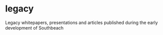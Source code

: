 # legacy
Legacy whitepapers, presentations and articles published during the early development of Southbeach
